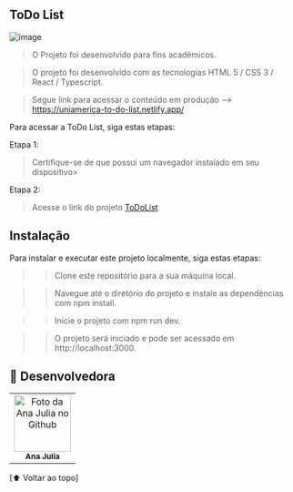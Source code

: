 ## ToDo List


![image](https://github.com/AnajuSant/to-do-list/assets/97199596/ac893d2c-85e8-45ce-b068-cd2f79a3db1c)



> O Projeto foi desenvolvido para fins acadêmicos.
 
> O projeto foi desenvolvido com as tecnologias HTML 5 / CSS 3 / React / Typescript.

> Segue link para acessar o conteúdo em produção --> https://uniamerica-to-do-list.netlify.app/




Para acessar a ToDo List, siga estas etapas:

Etapa 1:

> Certifique-se de que possui um navegador instalado em seu dispositivo>


Etapa 2:

> Acesse o link do projeto [ToDoList](https://uniamerica-to-do-list.netlify.app/)


## Instalação

Para instalar e executar este projeto localmente, siga estas etapas:
>>Clone este repositório para a sua máquina local.

>>Navegue até o diretório do projeto e instale as dependências com npm install.

>>Inicie o projeto com npm run dev.

>>O projeto será iniciado e pode ser acessado em http://localhost:3000.

## 🤝 Desenvolvedora

<table>
  <tr>
  
  <td align="center">
      <a href="#">
        <img src="https://avatars.githubusercontent.com/u/97199596?v=4" width="100px;" alt="Foto da Ana Julia no Github"/><br>
        <sub>
          <b>Ana Julia</b>
        </sub>
      </a>
    </td>
            
  </tr>
</table>




[⬆ Voltar ao topo]<br>
